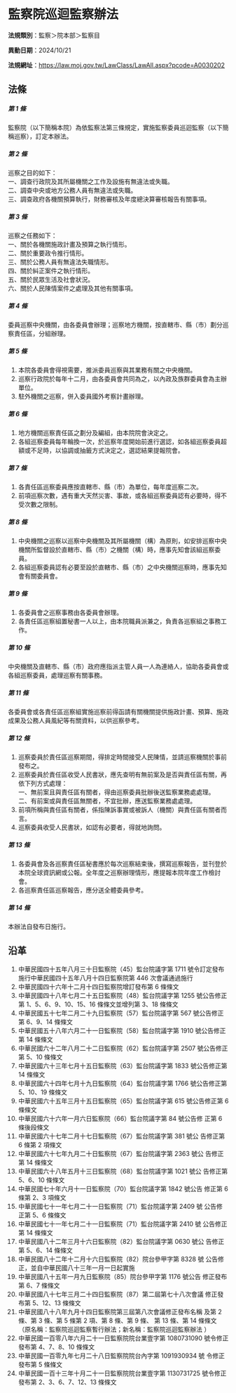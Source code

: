 # 監察院巡迴監察辦法




**法規類別**：監察＞院本部＞監察目

**異動日期**：2024/10/21  

**法規網址**：https://law.moj.gov.tw/LawClass/LawAll.aspx?pcode=A0030202



## 法條
##### 第 1 條
監察院（以下簡稱本院）為依監察法第三條規定，實施監察委員巡迴監察（以下簡稱巡察），訂定本辦法。

##### 第 2 條
巡察之目的如下：  
一、調查行政院及其所屬機關之工作及設施有無違法或失職。  
二、調查中央或地方公務人員有無違法或失職。  
三、調查政府各機關預算執行，財務審核及年度總決算審核報告有關事項。

##### 第 3 條
巡察之任務如下：  
一、關於各機關施政計畫及預算之執行情形。  
二、關於重要政令推行情形。  
三、關於公務人員有無違法失職情形。  
四、關於糾正案件之執行情形。  
五、關於民眾生活及社會狀況。  
六、關於人民陳情案件之處理及其他有關事項。

##### 第 4 條
委員巡察中央機關，由各委員會辦理；巡察地方機關，按直轄市、縣（市）劃分巡察責任區，分組辦理。

##### 第 5 條
1. 本院各委員會得視需要，推派委員巡察與其業務有關之中央機關。
1. 巡察行政院於每年十二月，由各委員會共同為之，以內政及族群委員會為主辦單位。
1. 駐外機關之巡察，併入委員國外考察計畫辦理。

##### 第 6 條
1. 地方機關巡察責任區之劃分及編組，由本院院會決定之。
1. 各組巡察委員每年輪換一次，於巡察年度開始前進行選認，如各組巡察委員超額或不足時，以協調或抽籤方式決定之，選認結果提報院會。

##### 第 7 條
1. 各責任區巡察委員應按直轄市、縣（市）為單位，每年度巡察二次。
1. 前項巡察次數，遇有重大天然災害、事故，或各組巡察委員認有必要時，得不受次數之限制。

##### 第 8 條
1. 中央機關之巡察以巡察中央機關及其所屬機關（構）為原則，如安排巡察中央機關所監督設於直轄市、縣（市）之機關（構）時，應事先知會該組巡察委員。
1. 各組巡察委員認有必要至設於直轄市、縣（市）之中央機關巡察時，應事先知會有關委員會。

##### 第 9 條
1. 各委員會之巡察事務由各委員會辦理。
1. 各責任區巡察組置秘書一人以上，由本院職員派兼之，負責各巡察組之事務工作。

##### 第 10 條
中央機關及直轄市、縣（市）政府應指派主管人員一人為連絡人，協助各委員會或各組巡察委員，處理巡察有關事務。

##### 第 11 條
各委員會或各責任區巡察組實施巡察前得函請有關機關提供施政計畫、預算、施政成果及公務人員風紀等有關資料，以供巡察參考。

##### 第 12 條
1. 巡察委員於責任區巡察期間，得排定時間接受人民陳情，並請巡察機關於事前發布之。
1. 巡察委員於責任區收受人民書狀，應先查明有無前案及是否與責任區有關，再依下列方式處理：  
一、無前案且與責任區有關者，得由巡察委員批辦後送監察業務處處理。  
二、有前案或與責任區無關者，不宜批辦，應送監察業務處處理。
1. 前項所稱與責任區有關者，係指陳訴事實或被訴人（機關）與責任區有關者而言。
1. 巡察委員收受人民書狀，如認有必要者，得就地詢問。

##### 第 13 條
1. 各委員會及各巡察責任區秘書應於每次巡察結束後，撰寫巡察報告，並刊登於本院全球資訊網或公報。全年度之巡察辦理情形，應提報本院年度工作檢討會。
1. 各巡察責任區巡察報告，應分送全體委員參考。

##### 第 14 條
本辦法自發布日施行。

## 沿革
1. 中華民國四十五年八月三十日監察院（45）監台院議字第 1711 號令訂定發布施行中華民國四十五年八月十四日監察院第 446  次會議通過施行
1. 中華民國四十六年十二月十四日監察院增訂發布第 6  條條文
1. 中華民國四十八年七月二十五日監察院（48）監台院議字第 1255 號公告修正第 1、5、6、9、10、15、16 條條文並增列第 3、18  條條文
1. 中華民國五十七年二月二十九日監察院（57）監台院議字第 567  號公告修正第 6、9、14 條條文
1. 中華民國五十八年六月二十一日監察院（58）監台院議字第 1910 號公告修正第 14 條條文
1. 中華民國六十二年八月二十二日監察院（62）監台院議字第 2507 號公告修正第 5、10  條條文
1. 中華民國六十三年七月十五日監察院（63）監台院議字第 1833 號公告修正第 14 條條文
1. 中華民國六十四年七月十九日監察院（64）監台院議字第 1766 號公告修正第 5、10、19  條條文
1. 中華民國六十五年三月十五日監察院（65）監台院議字第 615  號公告修正第 6  條條文
1.  中華民國六十六年一月六日監察院（66）監台院議字第 84 號公告修  正第 6  條後段條文
1.  中華民國六十七年二月十七日監察院（67）監台院議字第 381  號公  告修正第 6  條第 2  項條文
1.  中華民國六十七年九月二十日監察院（67）監台院議字第 2363 號公  告修正第 14 條條文
1.  中華民國六十八年五月十三日監察院（68）監台院議字第 1021 號公  告修正第 5、6、10 條條文
1.  中華民國七十年六月十一日監察院（70）監台院議字第 1842 號公告  修正第 6  條第 2、3 項條文
1.  中華民國七十一年七月二十一日監察院（71）監台院議字第 2409 號  公告修正第 5、6 條條文
1.  中華民國七十一年七月二十一日監察院（71）監台院議字第 2410 號  公告修正第 14 條條文
1.  中華民國八十二年三月十六日監察院（82）監台院議字第 0630 號公  告修正第 5、6、14 條條文
1.  中華民國八十二年十二月十六日監察院（82）院台參甲字第 8328 號  公告修正，並自中華民國八十三年一月一日起實施
1.  中華民國八十五年一月九日監察院（85）院台參甲字第 1176 號公告  修正發布第 6、7 條條文
1.  中華民國八十七年三月二十四日監察院（87）第二屆第七十八次會議  修正發布第 5、12、13  條條文
1.  中華民國八十八年九月十四日監察院第三屆第八次會議修正發布名稱  及第 2  條、第 3  條、第 5  條第 2  項、第 8  條、第 9  條、  第 13 條、第 14 條條文  （原名稱：監察院巡迴監察暫行辦法；新名稱：監察院巡迴監察辦法  ）
1.  中華民國一百零八年六月二十一日監察院院台業壹字第 1080731090   號令修正發布第 4、7、8、10  條條文
1.  中華民國一百零九年七月二十八日監察院院台內字第 1091930934 號  令修正發布第 5  條條文
1.  中華民國一百十三年十月二十一日監察院院台業壹字第 1130731725  號令修正發布第 2、3、6、7、12、13 條條文
